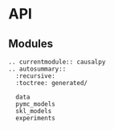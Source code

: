 # API

## Modules
```{eval-rst}
.. currentmodule:: causalpy
.. autosummary::
  :recursive:
  :toctree: generated/

  data
  pymc_models
  skl_models
  experiments
```
